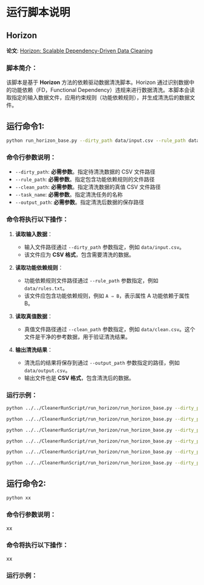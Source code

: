 # 运行脚本说明

## Horizon
**论文**: [Horizon: Scalable Dependency-Driven Data Cleaning](https://www.vldb.org/pvldb/vol14/p25)
### 脚本简介：
该脚本是基于 **Horizon** 方法的依赖驱动数据清洗脚本。Horizon 通过识别数据中的功能依赖（FD，Functional Dependency）违规来进行数据清洗。本脚本会读取指定的输入数据文件，应用约束规则（功能依赖规则），并生成清洗后的数据文件。


## 运行命令1:
```bash
python run_horizon_base.py --dirty_path data/input.csv --rule_path data/rules.txt --clean_path data/clean.csv --task_name task_name --output_path data/output.csv
```

### 命令行参数说明：
- `--dirty_path`: **必需参数**。指定待清洗数据的 CSV 文件路径
- `--rule_path`: **必需参数**。指定包含功能依赖规则的文件路径
- `--clean_path`: **必需参数**。指定清洗数据的真值 CSV 文件路径
- `--task_name`: **必需参数**。指定清洗任务的名称
- `--output_path`: **必需参数**。指定清洗后数据的保存路径

### 命令将执行以下操作：
1. **读取输入数据**：
   - 输入文件路径通过 `--dirty_path` 参数指定，例如 `data/input.csv`。
   - 该文件应为 **CSV 格式**，包含需要清洗的数据。

2. **读取功能依赖规则**：
   - 功能依赖规则文件路径通过 `--rule_path` 参数指定，例如 `data/rules.txt`。
   - 该文件应包含功能依赖规则，例如 `A ⇒ B`，表示属性 A 功能依赖于属性 B。

3. **读取真值数据**：
   - 真值文件路径通过 `--clean_path` 参数指定，例如 `data/clean.csv`。这个文件是干净的参考数据，用于验证清洗结果。

4. **输出清洗结果**：
   - 清洗后的结果将保存到通过 `--output_path` 参数指定的路径，例如 `data/output.csv`。
   - 输出文件也是 **CSV 格式**，包含清洗后的数据。

### 运行示例：
```bash
python ../../CleanerRunScript/run_horizon/run_horizon_base.py --dirty_path ../../Data/1_hospitals/dirty_hospital_E1.csv --rule_path ../../Data/1_hospitals/dc_rules-vallidate-fd-horizon.txt --clean_path ../../Data/1_hospitals/clean.csv --task_name hospital_horizon_E1 --output_path ../../results/horizon/hospital_horizon_E1
```
```bash
python ../../CleanerRunScript/run_horizon/run_horizon_base.py --dirty_path ../../Data/1_hospitals/dirty_hospital_E2.csv --rule_path ../../Data/1_hospitals/dc_rules-vallidate-fd-horizon.txt --clean_path ../../Data/1_hospitals/clean.csv --task_name hospital_horizon_E2 --output_path ../../results/horizon/hospital_horizon_E2
```
```bash
python ../../CleanerRunScript/run_horizon/run_horizon_base.py --dirty_path ../../Data/1_hospitals/dirty.csv --rule_path ../../Data/1_hospitals/dc_rules_test.txt --clean_path ../../Data/1_hospitals/hospital_clean.csv --task_name hospital_test --output_path ../../results/horizon/hospital_test
```
```bash
python ../../CleanerRunScript/run_horizon/run_horizon_base.py --dirty_path ../../Data/5_tax/tax_50k/5_tax-dirty-original_error-0010k.csv --rule_path ../../Data/5_tax/dc_rules-validate-fd-horizon.txt --clean_path ../../Data/5_tax/split-clean-clean_data_ori-0010k.csv --task_name tax_horizon_ori --output_path ../../results/horizon/tax_horizon_ori
```
```bash
python ../../CleanerRunScript/run_horizon/run_horizon_base.py --dirty_path ../../Data/5_tax/dirty_tax_E1.csv --rule_path ../../Data/5_tax/dc_rules-validate-fd-horizon.txt --clean_path ../../Data/5_tax/clean.csv --task_name tax_horizon_E1 --output_path ../../results/horizon/tax_horizon_E1
```
```bash
python ../../CleanerRunScript/run_horizon/run_horizon_base.py --dirty_path ../../Data/5_tax/dirty_tax_E2.csv --rule_path ../../Data/5_tax/dc_rules-validate-fd-horizon.txt --clean_path ../../Data/5_tax/clean.csv --task_name tax_horizon_E2 --output_path ../../results/horizon/tax_horizon_E2
```

## 运行命令2:
```bash
python xx
```
### 命令行参数说明：
xx
### 命令将执行以下操作：
xx
### 运行示例：
